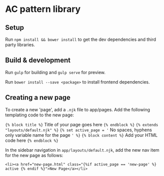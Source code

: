 # AC pattern library

## Setup

Run `npm install && bower install` to get the dev dependencies and third party libraries.

## Build & development

Run `gulp` for building and `gulp serve` for preview.

Run `bower install --save <package>` to install frontend dependencies.

## Creating a new page

To create a new 'page', add a `.njk` file to app/pages. Add the following templating code to the new page:

`{% block title %}` Title of your page goes here `{% endblock %}`
`{% extends "layouts/default.njk" %}`
`{% set active_page = '` No spaces, hyphens only variable name for the page  `' %}`
`{% block content %}`
	Add your HTML code here
`{% endblock %}`

In the sidebar navigation in `app/layouts/default.njk`, add the new nav item for the new page as follows:

`<li><a href="new-page.html" class="{%if active_page == 'new-page' %} active {% endif %}">New Page</a></li>`